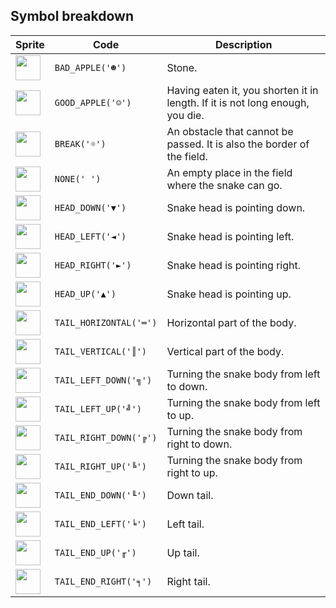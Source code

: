 <meta charset="UTF-8">

## Symbol breakdown
| Sprite | Code | Description |
| -------- | -------- | -------- |
|<img src="https://github.com/codenjoyme/codenjoy/raw/master/CodingDojo/games/snake/src/main/webapp/resources/snake/sprite/bad_apple.png" style="width:40px;" /> | `BAD_APPLE('☻')` | Stone.  | 
|<img src="https://github.com/codenjoyme/codenjoy/raw/master/CodingDojo/games/snake/src/main/webapp/resources/snake/sprite/good_apple.png" style="width:40px;" /> | `GOOD_APPLE('☺')` | Having eaten it, you shorten it in length. If it is not long enough, you die. | 
|<img src="https://github.com/codenjoyme/codenjoy/raw/master/CodingDojo/games/snake/src/main/webapp/resources/snake/sprite/break.png" style="width:40px;" /> | `BREAK('☼')` | An obstacle that cannot be passed. It is also the border of the field. | 
|<img src="https://github.com/codenjoyme/codenjoy/raw/master/CodingDojo/games/snake/src/main/webapp/resources/snake/sprite/none.png" style="width:40px;" /> | `NONE(' ')` | An empty place in the field where the snake can go. | 
|<img src="https://github.com/codenjoyme/codenjoy/raw/master/CodingDojo/games/snake/src/main/webapp/resources/snake/sprite/head_down.png" style="width:40px;" /> | `HEAD_DOWN('▼')` | Snake head is pointing down. | 
|<img src="https://github.com/codenjoyme/codenjoy/raw/master/CodingDojo/games/snake/src/main/webapp/resources/snake/sprite/head_left.png" style="width:40px;" /> | `HEAD_LEFT('◄')` | Snake head is pointing left. | 
|<img src="https://github.com/codenjoyme/codenjoy/raw/master/CodingDojo/games/snake/src/main/webapp/resources/snake/sprite/head_right.png" style="width:40px;" /> | `HEAD_RIGHT('►')` | Snake head is pointing right. | 
|<img src="https://github.com/codenjoyme/codenjoy/raw/master/CodingDojo/games/snake/src/main/webapp/resources/snake/sprite/head_up.png" style="width:40px;" /> | `HEAD_UP('▲')` | Snake head is pointing up. | 
|<img src="https://github.com/codenjoyme/codenjoy/raw/master/CodingDojo/games/snake/src/main/webapp/resources/snake/sprite/tail_horizontal.png" style="width:40px;" /> | `TAIL_HORIZONTAL('═')` | Horizontal part of the body. | 
|<img src="https://github.com/codenjoyme/codenjoy/raw/master/CodingDojo/games/snake/src/main/webapp/resources/snake/sprite/tail_vertical.png" style="width:40px;" /> | `TAIL_VERTICAL('║')` | Vertical part of the body. | 
|<img src="https://github.com/codenjoyme/codenjoy/raw/master/CodingDojo/games/snake/src/main/webapp/resources/snake/sprite/tail_left_down.png" style="width:40px;" /> | `TAIL_LEFT_DOWN('╗')` | Turning the snake body from left to down. | 
|<img src="https://github.com/codenjoyme/codenjoy/raw/master/CodingDojo/games/snake/src/main/webapp/resources/snake/sprite/tail_left_up.png" style="width:40px;" /> | `TAIL_LEFT_UP('╝')` | Turning the snake body from left to up. | 
|<img src="https://github.com/codenjoyme/codenjoy/raw/master/CodingDojo/games/snake/src/main/webapp/resources/snake/sprite/tail_right_down.png" style="width:40px;" /> | `TAIL_RIGHT_DOWN('╔')` | Turning the snake body from right to down. | 
|<img src="https://github.com/codenjoyme/codenjoy/raw/master/CodingDojo/games/snake/src/main/webapp/resources/snake/sprite/tail_right_up.png" style="width:40px;" /> | `TAIL_RIGHT_UP('╚')` | Turning the snake body from right to up. | 
|<img src="https://github.com/codenjoyme/codenjoy/raw/master/CodingDojo/games/snake/src/main/webapp/resources/snake/sprite/tail_end_down.png" style="width:40px;" /> | `TAIL_END_DOWN('╙')` | Down tail. | 
|<img src="https://github.com/codenjoyme/codenjoy/raw/master/CodingDojo/games/snake/src/main/webapp/resources/snake/sprite/tail_end_left.png" style="width:40px;" /> | `TAIL_END_LEFT('╘')` | Left tail. | 
|<img src="https://github.com/codenjoyme/codenjoy/raw/master/CodingDojo/games/snake/src/main/webapp/resources/snake/sprite/tail_end_up.png" style="width:40px;" /> | `TAIL_END_UP('╓')` | Up tail. | 
|<img src="https://github.com/codenjoyme/codenjoy/raw/master/CodingDojo/games/snake/src/main/webapp/resources/snake/sprite/tail_end_right.png" style="width:40px;" /> | `TAIL_END_RIGHT('╕')` | Right tail. | 

